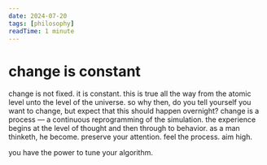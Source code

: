 ```yaml
---
date: 2024-07-20
tags: [philosophy]
readTime: 1 minute
---
```


# change is constant

change is not fixed. it is constant. this is true all the way from the atomic level unto the level of the universe. so why then, do you tell yourself you want to change, but expect that this should happen overnight? change is a process — a continuous reprogramming of the simulation. the experience begins at the level of thought and then through to behavior. as a man thinketh, he become. preserve your attention. feel the process. aim high. 

you have the power to tune your algorithm.